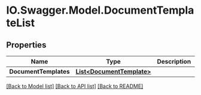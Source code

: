 # IO.Swagger.Model.DocumentTemplateList
## Properties

Name | Type | Description | Notes
------------ | ------------- | ------------- | -------------
**DocumentTemplates** | [**List&lt;DocumentTemplate&gt;**](DocumentTemplate.md) |  | [optional] 

[[Back to Model list]](../README.md#documentation-for-models) [[Back to API list]](../README.md#documentation-for-api-endpoints) [[Back to README]](../README.md)

